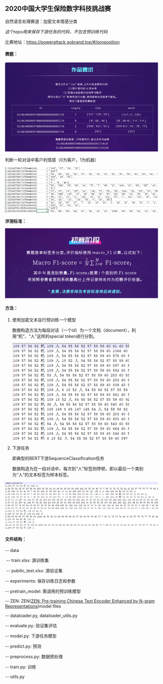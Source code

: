 ## 2020中国大学生保险数字科技挑战赛

自然语言处理赛道：加密文本情感分类

*这个repo用来保存下游任务的代码，不包含预训练代码*

比赛地址：https://powerattack.gobrand.top/#/proposition

#### 赛题：

![image-20200630110805502](img/image-20200630110805502.png)

判断一轮对话中客户的情感（0为客户，1为机器）

![image-20200630110444958](img/image-20200630110444958.png)

**评测标准：**

![image-20200630110836925](img/image-20200630110836925.png)

#### 方法：

1. 使用加密文本自行预训练一个模型

   数据构造方法为每段对话（一个id）为一个文档（document），利用“机”、“人”这样的special token进行分割。

   ![image-20200630111150780](img/image-20200630111150780.png)

2. 下游任务

   即典型的BERT下游SequenceClassification任务

   数据构造为在一段对话中，每次到“人”标签则停顿，即以最后一个类别为“人”的文本标签为样本标签。

![image-20200630111542153](img/image-20200630111542153.png)

#### 文件结构：

-- data

​		-- train.xlsx: 源训练集

​		-- pubilic_test.xlsx: 源验证集

-- experiments: 保存训练日志和参数

-- pretrain_model: 需调用的预训练模型

-- ZEN: ZEN([ZEN: Pre-training Chinese Text Encoder Enhanced by N-gram Representations](https://github.com/sinovation/ZEN))model files

-- dataloader.py, dataloader_utils.py

-- evaluate.py: 验证集评估

-- model.py: 下游任务模型

-- predict.py: 预测

-- preprocess.py: 数据预处理

-- train.py: 训练

-- utils.py